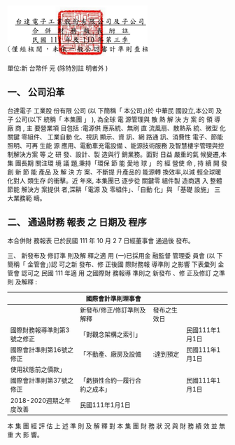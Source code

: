 

![0_image_0.png](0_image_0.png)

單位:新 台幣仟 元 (除特別註 明者外 )

## 一、 公司沿革

台達電子 工業股 份有限 公司 (以 下簡稱「 本公司」)於 中華民 國設立,本公司 及子 公司(以下 統稱「 本集團 」 ), 為全球 電 源管理與 散 熱 解 決 方 案 的 領 導 廠 商 , 主 要營業項 目包括 :電源供 應系統、無刷 直 流風扇、散熱系 統、微型 化關鍵 零組件、 工業自動 化、視訊 顯示、資 訊、網 路通 訊、消費性 電子、節能照明、可再 生能 源 應用、電動車充電設備 、能源技術服務 及智慧樓宇管理與控制解決方案 等 之 研 發、設計、製 造與行 銷業務。面對 日益 嚴重的氣 候變遷,本集 團長期 關注環 境 議 題,秉持「環保 節 能 愛地 球 」 的 經 營使 命 , 持 續 開 發 創 新 節 能 產品 及 解 決 方 案、不斷提 升產品的 能源轉 換效率,以減 輕全球暖 化對人 類生存 的衝擊。近 年來, 本集團已 逐步從 關鍵零 組件製 造商邁 入 整體節能 解決方 案提供 者,深耕「電源 及 零組件」、「自動 化」與 「基礎 設施」 三 大業務範 疇。

## 二、 通過財務 報表 之 日期及 程序

本合併財 務報表 已於民國 111 年 10 月 2 7 日經董事會 通過後 發布。

三、 新發布及 修訂準 則及解 釋之適 用
(一)已採用金 融監督 管理委 員會 (以 下簡稱「 金管會」)認 可之新 發布、修 正後國 際財務報 導準則 之影響 下表彙列 金管會 認可之 民國 111 年適 用 之國際財 務報導 準則之 新發布 、修 正及修訂 之準則 及解釋 :

|                             | 國際會計準則理事會            |              |                 |
|-----------------------------|-------------------------------|--------------|-----------------|
|                             | 新發布/修正/修訂準則及解釋    | 發布之生效日 |                 |
| 國際財務報導準則第3號之修正 | 「對觀念架構之索引」          |              | 民國111年1月1日 |
| 國際會計準則第16號之修正    | 「不動產、廠房及設備          | :達到預定   | 民國111年1月1日 |
| 使用狀態前之價款」          |                               |              |                 |
| 國際會計準則第37號之修正    | 「虧損性合約—履行合約之成本」 |              | 民國111年1月1日 |
| 2018-2020週期之年度改善     | 民國111年1月1日               |              |                 |

本 集 團 經 評 估 上 述 準 則 及 解 釋 對 本 集 團 財 務 狀 況 與 財 務 績 效 並 無 重 大 影 響。